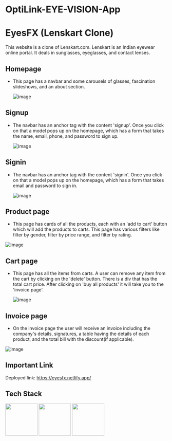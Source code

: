 # OptiLink-EYE-VISION-App

# EyesFX (Lenskart Clone) 
This website is a clone of Lenskart.com.
Lenskart is an Indian eyewear online portal. It deals in sunglasses, eyeglasses, and contact lenses. 

## Homepage
- This page has a navbar and some carousels of glasses, fascination slideshows, and an about section.
  
  ![image](https://github.com/pkthapliyal/eyesfx/assets/121335947/261844fb-2267-488c-a767-e32807e2b8c2)
 
## Signup
- The navbar has an anchor tag with the content 'signup'. Once you click on that a model pops up on the homepage, which has a form that takes the name, email, phone, and password to sign up.
  
  ![image](https://github.com/pkthapliyal/eyesfx/assets/121335947/5f907174-27f3-4cf4-bf22-b28f98a9bea1)

## Signin
- The navbar has an anchor tag with the content 'signin'. Once you click on that a model pops up on the homepage, which has a form that takes email and password to sign in.

  ![image](https://github.com/pkthapliyal/eyesfx/assets/121335947/4b45783e-c4df-45c2-a5ef-f387365983dd)

## Product page
- This page has cards of all the products, each with an 'add to cart' button which will add the products to carts. This page has various filters like filter by gender, filter by price range, and filter by rating.
  
 ![image](https://github.com/pkthapliyal/eyesfx/assets/121335947/3ed9efab-05a0-46d7-8f99-165ad3b01578)

## Cart page
- This page has all the items from carts. A user can remove any item from the cart by clicking on the 'delete' button. There is a div that has the total cart price. After clicking on 'buy all products' it will take you to the 'invoice page'.
  
  ![image](https://github.com/pkthapliyal/eyesfx/assets/121335947/fdd5ae45-bb6b-4a15-9a00-3efa6c9a80c8)

## Invoice page
- On the invoice page the user will receive an invoice including the company's details, signatures, a table having the details of each product, and the total bill with the discount(if applicable).
  
![image](https://github.com/pkthapliyal/eyesfx/assets/121335947/1e7fba78-7855-4671-b0a0-89717345963c)


## Important Link 
Deployed link: https://eyesfx.netlify.app/

## Tech Stack

<img src="https://cdn.jsdelivr.net/npm/programming-languages-logos/src/javascript/javascript.png" height="100"> <img src="https://cdn.jsdelivr.net/gh/devicons/devicon/icons/html5/html5-original.svg" height="100"/> <img src="https://cdn.jsdelivr.net/gh/devicons/devicon/icons/css3/css3-original.svg" height="100"/>
          
